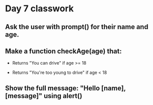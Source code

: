 # Day 7 classwork

## Ask the user with prompt() for their name and age.

## Make a function checkAge(age) that:

- Returns "You can drive" if age >= 18

- Returns "You're too young to drive" if age < 18

## Show the full message: "Hello [name], [message]" using alert()